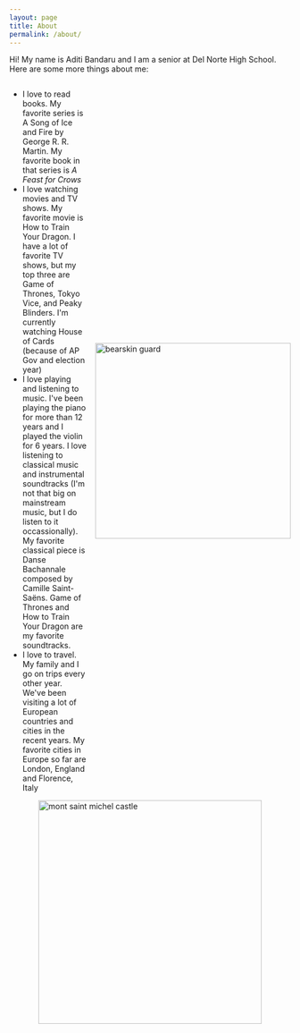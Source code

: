 ```yaml
---
layout: page
title: About
permalink: /about/
---
```

<html>
    <p>Hi! My name is Aditi Bandaru and I am a senior at Del Norte High School. Here are some more things about me:</p>
    <div class="about">
    <div class="about_text">
        <ul>
            <li>I love to read books. My favorite series is A Song of Ice and Fire by George R. R. Martin. My favorite book in that series is <i>A Feast for Crows</i></li>
            <li>I love watching movies and TV shows. My favorite movie is How to Train Your Dragon. I have a lot of favorite TV shows, but my top three are Game of Thrones, Tokyo Vice, and Peaky Blinders. I'm currently watching House of Cards (because of AP Gov and election year)</li>
            <li>I love playing and listening to music. I've been playing the piano for more than 12 years and I played the violin for 6 years. I love listening to classical music and instrumental soundtracks (I'm not that big on mainstream music, but I do listen to it occassionally). My favorite classical piece is Danse Bachannale composed by Camille Saint-Saëns. Game of Thrones and How to Train Your Dragon are my favorite soundtracks.</li>
            <li>I love to travel. My family and I go on trips every other year. We've been visiting a lot of European countries and cities in the recent years. My favorite cities in Europe so far are London, England and Florence, Italy</li>
        </ul>
        <img src="{{site.baseurl}}/images/sprints/sprint1_images/bearskin.jpg" height="350" alt="bearskin guard">
    </div>
    <img src="{{site.baseurl}}/images/sprints/sprint1_images/mont_saint_michel.jpg" height="400" alt="mont saint michel castle">
    </div>
</html>

<style>
    .about {
        display: flex;
        flex-direction: column;
        align-items: center;
    }
    .about_text {
        display: flex;
        flex-direction: row;
        align-items: center;
        gap: 15px;
    }

</style>